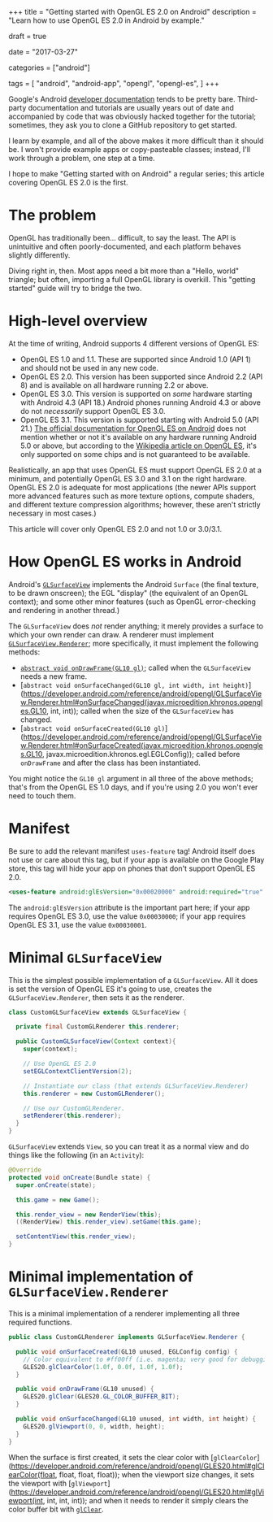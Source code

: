 +++
title = "Getting started with OpenGL ES 2.0 on Android"
description = "Learn how to use OpenGL ES 2.0 in Android by example."

draft = true

date = "2017-03-27"

categories = ["android"]

tags = [
     "android",
     "android-app",
     "opengl",
     "opengl-es",
     ]
+++

Google's Android
[developer documentation](https://developer.android.com/guide/topics/graphics/opengl.html)
tends to be pretty bare. Third-party documentation and tutorials are
usually years out of date and accompanied by code that was obviously
hacked together for the tutorial; sometimes, they ask you to clone a
GitHub repository to get started.

I learn by example, and all of the above makes it more difficult than
it should be. I won't provide example apps or copy-pasteable classes;
instead, I'll work through a problem, one step at a time.

I hope to make "Getting started with <whatever> on Android" a regular
series; this article covering OpenGL ES 2.0 is the first.

<!--more-->

# The problem

OpenGL has traditionally been... difficult, to say the least. The API
is unintuitive and often poorly-documented, and each platform behaves
slightly differently.

Diving right in, then. Most apps need a bit more than a "Hello, world"
triangle; but often, importing a full OpenGL library is overkill. This
"getting started" guide will try to bridge the two.

# High-level overview

At the time of writing, Android supports 4 different versions of
OpenGL ES:

* OpenGL ES 1.0 and 1.1. These are supported since Android 1.0 (API 1) and
  should not be used in any new code.
* OpenGL ES 2.0. This version has been supported since Android 2.2
  (API 8) and is available on all hardware running 2.2 or above.
* OpenGL ES 3.0. This version is supported on _some_ hardware starting
  with Android 4.3 (API 18.) Android phones running Android 4.3 or
  above do not _necessarily_ support OpenGL ES 3.0.
* OpenGL ES 3.1. This version is supported starting with Android 5.0
  (API 21.)
  [The official documentation for OpenGL ES on Android](https://developer.android.com/guide/topics/graphics/opengl.html)
  does not mention whether or not it's available on any hardware
  running Android 5.0 or above, but according to the
  [Wikipedia article on OpenGL ES](https://en.wikipedia.org/wiki/OpenGL_ES#OpenGL_ES_3.1_2),
  it's only supported on some chips and is not guaranteed to be
  available.

Realistically, an app that uses OpenGL ES must support OpenGL ES 2.0
at a minimum, and potentially OpenGL ES 3.0 and 3.1 on the right
hardware. OpenGL ES 2.0 is adequate for most applications (the newer
APIs support more advanced features such as more texture options,
compute shaders, and different texture compression algorithms;
however, these aren't strictly necessary in most cases.)

This article will cover only OpenGL ES 2.0 and not 1.0 or 3.0/3.1.

# How OpenGL ES works in Android

Android's
[`GLSurfaceView`](https://developer.android.com/reference/android/opengl/GLSurfaceView.html)
implements the Android `Surface` (the final texture, to be drawn
onscreen); the EGL "display" (the equivalent of an OpenGL context);
and some other minor features (such as OpenGL error-checking and
rendering in another thread.)

The `GLSurfaceView` does _not_ render anything; it merely provides a
surface to which your own render can draw. A renderer must implement
[`GLSurfaceView.Renderer`](https://developer.android.com/reference/android/opengl/GLSurfaceView.Renderer.html);
more specifically, it must implement the following methods:

* [`abstract void onDrawFrame(GL10 gl)`](https://developer.android.com/reference/android/opengl/GLSurfaceView.Renderer.html#onDrawFrame(javax.microedition.khronos.opengles.GL10)); called when the
  `GLSurfaceView` needs a new frame.
* [`abstract void onSurfaceChanged(GL10 gl, int width, int height)`](https://developer.android.com/reference/android/opengl/GLSurfaceView.Renderer.html#onSurfaceChanged(javax.microedition.khronos.opengles.GL10, int, int));
  called when the size of the `GLSurfaceView` has changed.
* [`abstract void onSurfaceCreated(GL10 gl)`](https://developer.android.com/reference/android/opengl/GLSurfaceView.Renderer.html#onSurfaceCreated(javax.microedition.khronos.opengles.GL10, javax.microedition.khronos.egl.EGLConfig)); called before
  `onDrawFrame` and after the class has been instantiated.

You might notice the `GL10 gl` argument in all three of the above
methods; that's from the OpenGL ES 1.0 days, and if you're using 2.0
you won't ever need to touch them.

# Manifest

Be sure to add the relevant manifest `uses-feature` tag! Android
itself does not use or care about this tag, but if your app is
available on the Google Play store, this tag will hide your app on
phones that don't support OpenGL ES 2.0.

```xml
<uses-feature android:glEsVersion="0x00020000" android:required="true" />
```

The `android:glEsVersion` attribute is the important part here; if
your app requires OpenGL ES 3.0, use the value `0x00030000`; if your
app requires OpenGL ES 3.1, use the value `0x00030001`.

# Minimal `GLSurfaceView`

This is the simplest possible implementation of a `GLSurfaceView`. All
it does is set the version of OpenGL ES it's going to use, creates the
`GLSurfaceView.Renderer`, then sets it as the renderer.

```java
class CustomGLSurfaceView extends GLSurfaceView {

  private final CustomGLRenderer this.renderer;

  public CustomGLSurfaceView(Context context){
    super(context);

    // Use OpenGL ES 2.0
    setEGLContextClientVersion(2);

    // Instantiate our class (that extends GLSurfaceView.Renderer)
    this.renderer = new CustomGLRenderer();

    // Use our CustomGLRenderer.
    setRenderer(this.renderer);
  }
}
```

`GLSurfaceView` extends `View`, so you can treat it as a normal view
and do things like the following (in an `Activity`):

```java
@Override
protected void onCreate(Bundle state) {
  super.onCreate(state);

  this.game = new Game();

  this.render_view = new RenderView(this);
  ((RenderView) this.render_view).setGame(this.game);

  setContentView(this.render_view);
}
```

# Minimal implementation of `GLSurfaceView.Renderer`

This is a minimal implementation of a renderer implementing all three
required functions.

```java
public class CustomGLRenderer implements GLSurfaceView.Renderer {

  public void onSurfaceCreated(GL10 unused, EGLConfig config) {
    // Color equivalent to #ff00ff (i.e. magenta; very good for debugging)
    GLES20.glClearColor(1.0f, 0.0f, 1.0f, 1.0f);
  }

  public void onDrawFrame(GL10 unused) {
    GLES20.glClear(GLES20.GL_COLOR_BUFFER_BIT);
  }

  public void onSurfaceChanged(GL10 unused, int width, int height) {
    GLES20.glViewport(0, 0, width, height);
  }
}
```

When the surface is first created, it sets the clear color with [`glClearColor`](https://developer.android.com/reference/android/opengl/GLES20.html#glClearColor(float, float, float, float)); when the viewport size changes, it sets the viewport with [`glViewport`](https://developer.android.com/reference/android/opengl/GLES20.html#glViewport(int, int, int, int));
and when it needs to render it simply clears the color buffer bit with [`glClear`](https://developer.android.com/reference/android/opengl/GLES20.html#glClear(int)).
